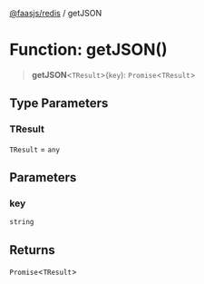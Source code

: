 [@faasjs/redis](../README.md) / getJSON

# Function: getJSON()

> **getJSON**\<`TResult`\>(`key`): `Promise`\<`TResult`\>

## Type Parameters

### TResult

`TResult` = `any`

## Parameters

### key

`string`

## Returns

`Promise`\<`TResult`\>
